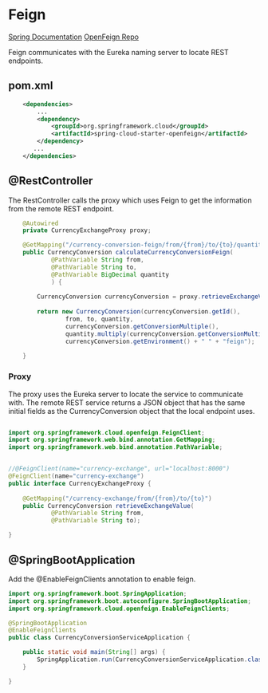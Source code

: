 # Feign
[Spring Documentation](https://spring.io/projects/spring-cloud-openfeign)
[OpenFeign Repo](https://github.com/OpenFeign/feign)

Feign communicates with the Eureka naming server to locate REST endpoints.

## pom.xml
```xml
    <dependencies>
        ...
		<dependency>
			<groupId>org.springframework.cloud</groupId>
			<artifactId>spring-cloud-starter-openfeign</artifactId>
		</dependency>
       ...
    </dependencies>
```

## @RestController
The RestController calls the proxy which uses Feign to get the information from the remote
REST endpoint.

```java
	@Autowired
	private CurrencyExchangeProxy proxy;

	@GetMapping("/currency-conversion-feign/from/{from}/to/{to}/quantity/{quantity}")
	public CurrencyConversion calculateCurrencyConversionFeign(
			@PathVariable String from,
			@PathVariable String to,
			@PathVariable BigDecimal quantity
			) {
				
		CurrencyConversion currencyConversion = proxy.retrieveExchangeValue(from, to);
		
		return new CurrencyConversion(currencyConversion.getId(), 
				from, to, quantity, 
				currencyConversion.getConversionMultiple(), 
				quantity.multiply(currencyConversion.getConversionMultiple()), 
				currencyConversion.getEnvironment() + " " + "feign");
		
	}
```
### Proxy
The proxy uses the Eureka server to locate the service to communicate with.
The remote REST service returns a JSON object that has the same initial fields as the
CurrencyConversion object that the local endpoint uses.

```java

import org.springframework.cloud.openfeign.FeignClient;
import org.springframework.web.bind.annotation.GetMapping;
import org.springframework.web.bind.annotation.PathVariable;


//@FeignClient(name="currency-exchange", url="localhost:8000")
@FeignClient(name="currency-exchange")
public interface CurrencyExchangeProxy {
	
	@GetMapping("/currency-exchange/from/{from}/to/{to}")
	public CurrencyConversion retrieveExchangeValue(
			@PathVariable String from,
			@PathVariable String to);

}
```

## @SpringBootApplication
Add the @EnableFeignClients annotation to enable feign.

```java
import org.springframework.boot.SpringApplication;
import org.springframework.boot.autoconfigure.SpringBootApplication;
import org.springframework.cloud.openfeign.EnableFeignClients;

@SpringBootApplication
@EnableFeignClients
public class CurrencyConversionServiceApplication {

	public static void main(String[] args) {
		SpringApplication.run(CurrencyConversionServiceApplication.class, args);
	}

}
```
